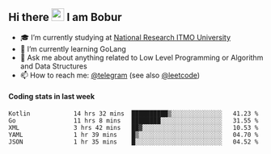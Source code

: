 ## Hi there <img src="https://media.giphy.com/media/hvRJCLFzcasrR4ia7z/giphy.gif" width="25px" height="25px"> I am Bobur

- :mortar_board: I’m currently studying at [National Research ITMO University](https://itmo.ru/)
- :seedling: I’m currently learning GoLang
- :speech_balloon: Ask me about anything related to Low Level Programming or Algorithm and Data Structures
- :mailbox: How to reach me: [@telegram](https://t.me/octoant) (see also [@leetcode](https://leetcode.com/octoant/))    

#### Coding stats in last week

<!--START_SECTION:waka-->

```text
Kotlin            14 hrs 32 mins  ██████████▒░░░░░░░░░░░░░░   41.23 %
Go                11 hrs 8 mins   ████████░░░░░░░░░░░░░░░░░   31.55 %
XML               3 hrs 42 mins   ██▓░░░░░░░░░░░░░░░░░░░░░░   10.53 %
YAML              1 hr 39 mins    █▒░░░░░░░░░░░░░░░░░░░░░░░   04.70 %
JSON              1 hr 35 mins    █░░░░░░░░░░░░░░░░░░░░░░░░   04.52 %
```

<!--END_SECTION:waka-->
